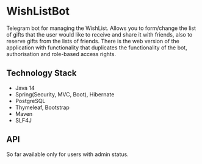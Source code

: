 # WishListBot
Telegram bot for managing the WishList. Allows you to
form/change the list of gifts that the user would like to receive
and share it with friends, also to reserve gifts from the lists of
friends. There is the web version of the application with
functionality that duplicates the functionality of the bot,
authorisation and role-based access rights.

## Technology Stack

- Java 14
- Spring(Security, MVC, Boot), Hibernate
- PostgreSQL
- Thymeleaf, Bootstrap
- Maven
- SLF4J

## API
So far available only for users with admin status.



